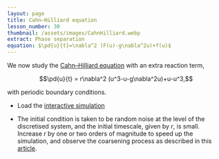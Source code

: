 ```yaml
---
layout: page
title: Cahn–Hilliard equation
lesson_number: 30
thumbnail: /assets/images/CahnHilliard.webp
extract: Phase separation
equation: $\pd{u}{t}=\nabla^2 (F(u)-g\nabla^2u)+f(u)$
---
```

We now study the [Cahn–Hilliard equation](https://en.wikipedia.org/wiki/Cahn%E2%80%93Hilliard_equation) with an extra reaction term,

$$\pd{u}{t} = r\nabla^2 (u^3-u-g\nabla^2u)+u-u^3,$$

with periodic boundary conditions.

* Load the [interactive simulation](/sim/?preset=CahnHilliard) 

* The initial condition is taken to be random noise at the level of the discretised system, and the initial timescale, given by $r$, is small. Increase $r$ by one or two orders of magnitude to speed up the simulation, and observe the coarsening process as described in this [article](https://people.maths.ox.ac.uk/trefethen/pdectb/cahn2.pdf).
